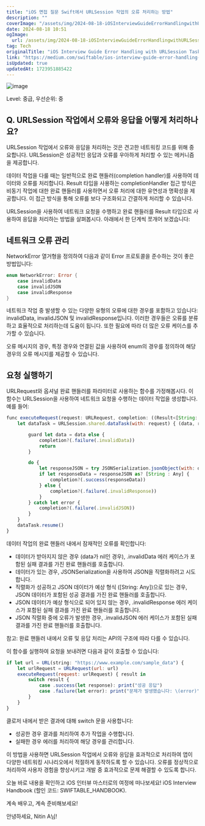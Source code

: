 ```yaml
---
title: "iOS 면접 질문 Swift에서 URLSession 작업의 오류 처리하는 방법"
description: ""
coverImage: "/assets/img/2024-08-18-iOSInterviewGuideErrorHandlingwithURLSessionTasksinSwift_0.png"
date: 2024-08-18 10:51
ogImage:
  url: /assets/img/2024-08-18-iOSInterviewGuideErrorHandlingwithURLSessionTasksinSwift_0.png
tag: Tech
originalTitle: "iOS Interview Guide Error Handling with URLSession Tasks in Swift"
link: "https://medium.com/swiftable/ios-interview-guide-error-handling-with-urlsession-tasks-in-swift-0055a377ab23"
isUpdated: true
updatedAt: 1723951885422
---
```


![image](/assets/img/2024-08-18-iOSInterviewGuideErrorHandlingwithURLSessionTasksinSwift_0.png)

Level: 중급, 우선순위: 중

## Q. URLSession 작업에서 오류와 응답을 어떻게 처리하나요?

URLSession 작업에서 오류와 응답을 처리하는 것은 견고한 네트워킹 코드를 위해 중요합니다. URLSession은 성공적인 응답과 오류를 우아하게 처리할 수 있는 메커니즘을 제공합니다.

<div class="content-ad"></div>

데이터 작업을 다룰 때는 일반적으로 완료 핸들러(completion handler)를 사용하여 데이터와 오류를 처리합니다. Result 타입을 사용하는 completionHandler 접근 방식은 비동기 작업에 대한 완료 핸들러를 사용하면서 오류 처리에 대한 유연성과 명확성을 제공합니다. 이 접근 방식을 통해 오류를 보다 구조화되고 간결하게 처리할 수 있습니다.

URLSession을 사용하여 네트워크 요청을 수행하고 완료 핸들러를 Result 타입으로 사용하여 응답을 처리하는 방법을 살펴봅시다. 아래에서 한 단계씩 쪼개어 보겠습니다:

## 네트워크 오류 관리

NetworkError 열거형을 정의하여 다음과 같이 Error 프로토콜을 준수하는 것이 좋은 방법입니다:

<div class="content-ad"></div>

```swift
enum NetworkError: Error {
    case invalidData
    case invalidJSON
    case invalidResponse
}
```

네트워크 작업 중 발생할 수 있는 다양한 유형의 오류에 대한 경우를 포함하고 있습니다: invalidData, invalidJSON 및 invalidResponse입니다. 이러한 경우들은 오류를 분류하고 효율적으로 처리하는데 도움이 됩니다. 또한 필요에 따라 더 많은 오류 케이스를 추가할 수 있습니다.

오류 메시지의 경우, 특정 경우와 연결된 값을 사용하여 enum의 경우를 정의하여 해당 경우의 오류 메시지를 제공할 수 있습니다.

## 요청 실행하기

<div class="content-ad"></div>

URLRequest와 옵셔널 완료 핸들러를 파라미터로 사용하는 함수를 가정해봅시다. 이 함수는 URLSession을 사용하여 네트워크 요청을 수행하는 데이터 작업을 생성합니다. 예를 들어:

```js
func executeRequest(request: URLRequest, completion: ((Result<[String: Any], NetworkError>) -> ())?) {
    let dataTask = URLSession.shared.dataTask(with: request) { (data, response, error) in

        guard let data = data else {
            completion?(.failure(.invalidData))
            return
        }

        do {
            let responseJSON = try JSONSerialization.jsonObject(with: data, options: .allowFragments)
            if let responseData = responseJSON as? [String : Any] {
                completion?(.success(responseData))
            } else {
                completion?(.failure(.invalidResponse))
            }
        } catch let error {
            completion?(.failure(.invalidJSON))
        }
    }
    dataTask.resume()
}
```

데이터 작업의 완료 핸들러 내에서 잠재적인 오류를 확인합니다:

- 데이터가 받아지지 않은 경우 (data가 nil인 경우), .invalidData 에러 케이스가 포함된 실패 결과를 가진 완료 핸들러를 호출합니다.
- 데이터가 있는 경우, JSONSerialization을 사용하여 JSON을 직렬화하려고 시도합니다.
- 직렬화가 성공하고 JSON 데이터가 예상 형식 ([String: Any])으로 있는 경우, JSON 데이터가 포함된 성공 결과를 가진 완료 핸들러를 호출합니다.
- JSON 데이터가 예상 형식으로 되어 있지 않는 경우, .invalidResponse 에러 케이스가 포함된 실패 결과를 가진 완료 핸들러를 호출합니다.
- JSON 직렬화 중에 오류가 발생한 경우, .invalidJSON 에러 케이스가 포함된 실패 결과를 가진 완료 핸들러를 호출합니다.

<div class="content-ad"></div>

참고: 완료 핸들러 내에서 오류 및 응답 처리는 API의 구조에 따라 다를 수 있습니다.

이 함수를 실행하여 요청을 보내려면 다음과 같이 호출할 수 있습니다:

```js
if let url = URL(string: "https://www.example.com/sample_data") {
    let urlRequest = URLRequest(url: url)
    executeRequest(request: urlRequest) { result in
        switch result {
            case .success(let response): print("성공 응답")
            case .failure(let error): print("문제가 발생했습니다: \(error)")
        }
    }
}
```

클로저 내에서 받은 결과에 대해 switch 문을 사용합니다:

<div class="content-ad"></div>

- 성공한 경우 결과를 처리하여 추가 작업을 수행합니다.
- 실패한 경우 에러를 처리하여 해당 경우를 관리합니다.

이 방법을 사용하면 URLSession 작업에서 오류와 응답을 효과적으로 처리하여 앱이 다양한 네트워킹 시나리오에서 적절하게 동작하도록 할 수 있습니다. 오류를 정상적으로 처리하여 사용자 경험을 향상시키고 개발 중 효과적으로 문제 해결할 수 있도록 합니다.

오늘 바로 내용을 확인하고 iOS 인터뷰 마스터로의 여정에 떠나보세요! iOS Interview Handbook (할인 코드: SWIFTABLE_HANDBOOK).

계속 배우고, 계속 준비해보세요!

<div class="content-ad"></div>

안녕하세요, Nitin A님!

